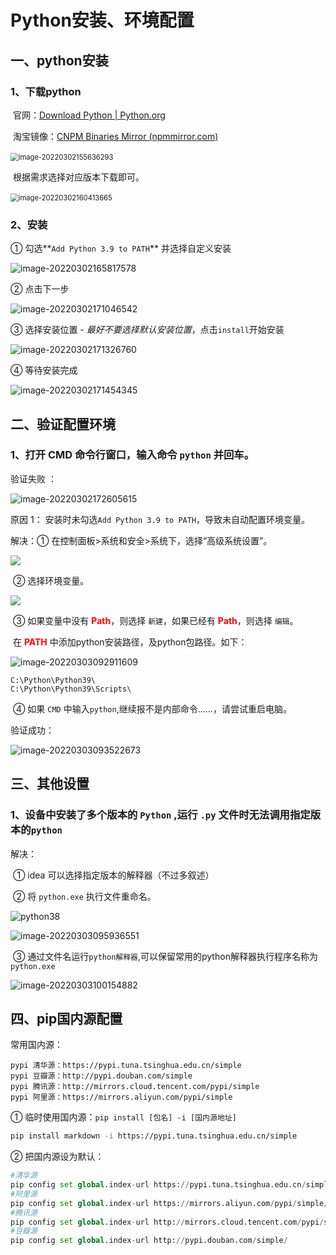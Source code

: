 # Python安装、环境配置

## 一、python安装

### 1、下载python

​		官网：[Download Python | Python.org](https://www.python.org/downloads/)

​		淘宝镜像：[CNPM Binaries Mirror (npmmirror.com)](https://registry.npmmirror.com/binary.html?path=python/)

​		<img src="https://data.waiyutong.org/ocr/1094574a8088d641eb3479fac33cbcc4.png" alt="image-20220302155636293" style="zoom:80%;" />	

​		根据需求选择对应版本下载即可。

​		<img src="https://data.waiyutong.org/ocr/8f6f0d4bf29a46c4fd78d94bc9d3a2b8.png" alt="image-20220302160413665" style="zoom:80%;" />



### 2、安装

①	勾选**`Add Python 3.9 to PATH`**  并选择自定义安装

![image-20220302165817578](https://data.waiyutong.org/ocr/c79c4f84b04fc2f8a367fec15f66f884.png)

②	点击下一步

![image-20220302171046542](https://data.waiyutong.org/ocr/edc90739b0ccc3e7d597b41a642d0904.png)

③	选择安装位置 - *最好不要选择默认安装位置*，点击`install`开始安装

![image-20220302171326760](https://data.waiyutong.org/ocr/1f28943b74f96d29bc446b14ae78e81e.png)

④	等待安装完成

![image-20220302171454345](https://data.waiyutong.org/ocr/300c171afec4a06ea231ef5c16d34dc6.png)





## 二、验证配置环境

### 1、打开 **CMD** 命令行窗口，输入命令 **`python`** 并回车。

验证失败 ：

![image-20220302172605615](https://data.waiyutong.org/ocr/7e3e7dc3dbe558935baeea23b6b67923.png)



原因 1： 安装时未勾选`Add Python 3.9 to PATH`，导致未自动配置环境变量。

解决：①	在控制面板>系统和安全>系统下，选择“高级系统设置”。

![](https://img-blog.csdnimg.cn/20190927170837666.jpg?x-oss-process=image/watermark,type_ZmFuZ3poZW5naGVpdGk,shadow_10,text_aHR0cHM6Ly9ibG9nLmNzZG4ubmV0L3dlaXhpbl80MzIyMjQ3Ng==,size_16,color_FFFFFF,t_70)



​		②	选择环境变量。

![](https://img-blog.csdnimg.cn/20190927171421235.jpg?x-oss-process=image/watermark,type_ZmFuZ3poZW5naGVpdGk,shadow_10,text_aHR0cHM6Ly9ibG9nLmNzZG4ubmV0L3dlaXhpbl80MzIyMjQ3Ng==,size_16,color_FFFFFF,t_70)



​		③	如果变量中没有 <font color=red>**Path**</font>，则选择 `新建`，如果已经有 <font color=red>**Path**</font>，则选择 `编辑`。

​				在 <font color=red>**PATH**</font> 中添加python安装路径，及python包路径。如下：

![image-20220303092911609](https://data.waiyutong.org/ocr/f87a15636db7b8b248b07e2204c75909.png)

```
C:\Python\Python39\
C:\Python\Python39\Scripts\
```



​	④	如果 `CMD` 中输入`python`,继续报不是内部命令......，请尝试重启电脑。



验证成功：

![image-20220303093522673](https://data.waiyutong.org/ocr/862efa2eff48751fb6beed8e22c36679.png)



## 三、其他设置

### 1、设备中安装了多个版本的 `Python` ,运行 `.py` 文件时无法调用指定版本的`python`

解决：

​	①	idea 可以选择指定版本的解释器（不过多叙述）

​	②	将 `python.exe` 执行文件重命名。

![python38](https://data.waiyutong.org/ocr/e69173880b514035e7d9ca43e2199673.png)



![image-20220303095936551](https://data.waiyutong.org/ocr/2444ccf465f8cc5b01bf977f34ccd075.png)



​		③	 通过文件名运行`python解释器`,可以保留常用的python解释器执行程序名称为`python.exe`

![image-20220303100154882](https://data.waiyutong.org/ocr/cf66beac19ad1ddf7febe3972b7705b2.png)



## 四、pip国内源配置



常用国内源：

```http
pypi 清华源：https://pypi.tuna.tsinghua.edu.cn/simple
pypi 豆瓣源：http://pypi.douban.com/simple
pypi 腾讯源：http://mirrors.cloud.tencent.com/pypi/simple
pypi 阿里源：https://mirrors.aliyun.com/pypi/simple
```



①	临时使用国内源：`pip install [包名] -i [国内源地址]`

```bash
pip install markdown -i https://pypi.tuna.tsinghua.edu.cn/simple
```

②	把国内源设为默认：

```python
#清华源
pip config set global.index-url https://pypi.tuna.tsinghua.edu.cn/simple
#阿里源
pip config set global.index-url https://mirrors.aliyun.com/pypi/simple/
#腾讯源
pip config set global.index-url http://mirrors.cloud.tencent.com/pypi/simple
#豆瓣源
pip config set global.index-url http://pypi.douban.com/simple/

```

